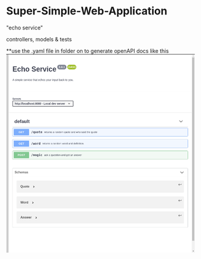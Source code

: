 # Super-Simple-Web-Application

"echo service"

controllers, models & tests

**use the .yaml file in folder on to generate openAPI docs like this
![alt text](https://github.com/Mattlomet/Super-Simple-Web-Application/blob/master/openAPI_EchoService.png)
